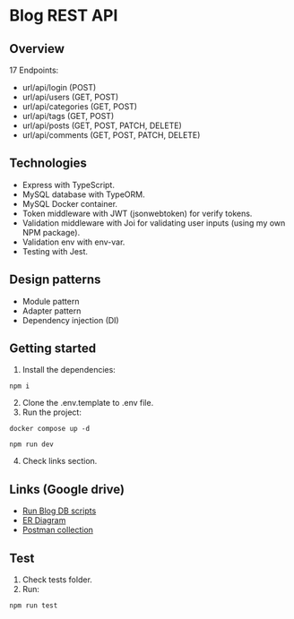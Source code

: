 # Blog REST API

## Overview
17 Endpoints:
* url/api/login (POST)
* url/api/users (GET, POST)
* url/api/categories (GET, POST)
* url/api/tags (GET, POST)
* url/api/posts (GET, POST, PATCH, DELETE)
* url/api/comments (GET, POST, PATCH, DELETE)

## Technologies
* Express with TypeScript.
* MySQL database with TypeORM.
* MySQL Docker container.
* Token middleware with JWT (jsonwebtoken) for verify tokens.
* Validation middleware with Joi for validating user inputs (using my own NPM package).
* Validation env with env-var.
* Testing with Jest.

## Design patterns
* Module pattern
* Adapter pattern
* Dependency injection (DI)

## Getting started
1. Install the dependencies:
```
npm i
```
2. Clone the .env.template to .env file.
3. Run the project:
```
docker compose up -d
```
```
npm run dev
```
4. Check links section.

## Links (Google drive)
* [Run Blog DB scripts](https://drive.google.com/file/d/1A2XaKEqRcx5HlVmC82fYhmUFcpRUGvYY/view?usp=sharing)
* [ER Diagram](https://drive.google.com/file/d/1oLx6fZS_iRKJRi08q47CUGmzj6G5o5zZ/view?usp=sharing)
* [Postman collection](https://drive.google.com/file/d/1R5Bqtzul3u0WsiZwS81kZT3q7RYz5HtJ/view?usp=sharing)

## Test
1. Check tests folder.
2. Run:
```
npm run test
```